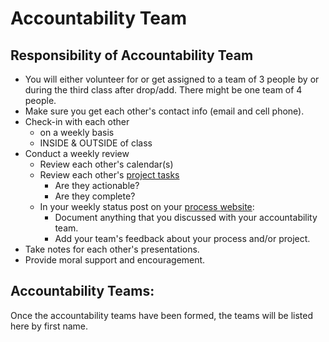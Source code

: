 # Accountability Team

## **Responsibility of Accountability Team**

* You will either volunteer for or get assigned to a team of 3 people by or during the third class after drop/add. There might be one team of 4 people. 
* Make sure you get each other's contact info \(email and cell phone\).
* Check-in with each other 
  * on a weekly basis 
  * INSIDE & OUTSIDE of class
* Conduct a weekly review
  * Review each other's calendar\(s\)
  * Review each other's [project tasks](personal_kanban.md)
    * Are they actionable?
    * Are they complete?
  * In your weekly status post on your [process website](../pre-work/website.md):
    * Document anything that you discussed with your accountability team.
    * Add your team's feedback about your process and/or project.
* Take notes for each other's presentations.
* Provide moral support and encouragement.

## **Accountability Teams:**

Once the accountability teams have been formed, the teams will be listed here by first name.

